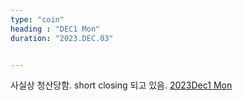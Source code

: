 ```yaml
---
type: "coin"
heading : "DEC1 Mon"
duration: "2023.DEC.03"


---
```

 




사실상 청산당함. short closing 되고 있음.
[2023Dec1 Mon](/todo/images/Document2023DEC1-Mon.pdf)






